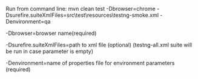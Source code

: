 Run from command line: mvn clean test -Dbrowser=chrome -Dsurefire.suiteXmlFiles=src\test\resources\testng-smoke.xml -Denvironment=qa

-Dbrowser=browser name(required)

-Dsurefire.suiteXmlFiles=path to xml file (optional)
(testng-all.xml suite will be run in case parameter is empty)

-Denvironment=name of properties file for environment parameters (required)